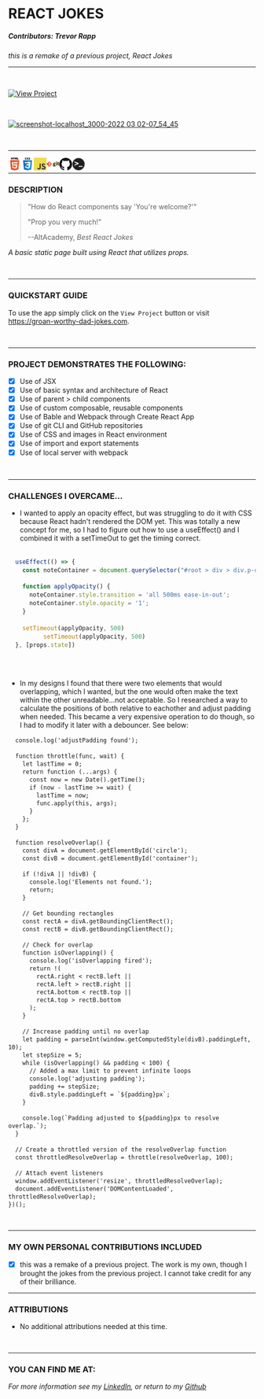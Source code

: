 
# REACT JOKES



##### Contributors: Trevor Rapp

*this is a remake of a previous project, React Jokes*

---

<br>

[![View Project](https://user-images.githubusercontent.com/11747875/141705232-471a0b9c-ca45-4540-a1b6-740c5e1becbe.png)](https://groan-worthy-dad-jokes.com)

<br/>

[![screenshot-localhost_3000-2022 03 02-07_54_45](https://user-images.githubusercontent.com/11747875/156386294-0178003b-a2e8-442a-a5e2-59beb3274268.png)](https://user-images.githubusercontent.com/11747875/218291297-69f36beb-ccfd-4657-832b-f80a25814d69.mp4)

<br>

---

<img align="left" alt="HTML5" width="26px" src="https://raw.githubusercontent.com/github/explore/80688e429a7d4ef2fca1e82350fe8e3517d3494d/topics/html/html.png" />
<img align="left" alt="CSS3" width="26px" src="https://raw.githubusercontent.com/github/explore/80688e429a7d4ef2fca1e82350fe8e3517d3494d/topics/css/css.png" />
<img align="left" alt="JavaScript" width="26px" src="https://raw.githubusercontent.com/github/explore/80688e429a7d4ef2fca1e82350fe8e3517d3494d/topics/javascript/javascript.png" />
<img align="left" alt="Git" width="26px" src="https://raw.githubusercontent.com/github/explore/80688e429a7d4ef2fca1e82350fe8e3517d3494d/topics/git/git.png" />
<img align="left" alt="GitHub" width="26px" src="https://raw.githubusercontent.com/github/explore/78df643247d429f6cc873026c0622819ad797942/topics/github/github.png" />
<img align="left" alt="Terminal" width="26px" src="https://raw.githubusercontent.com/github/explore/80688e429a7d4ef2fca1e82350fe8e3517d3494d/topics/terminal/terminal.png" />

<br>

---

### DESCRIPTION

> "How do React components say 'You're welcome?'"
>
> "Prop you very much!"
>
> --AltAcademy, *Best React Jokes*


*A basic static page built using React that utilizes props.*

<br/>

---

### QUICKSTART GUIDE

To use the app simply click on the ```View Project``` button or visit <a href="https://groan-worthy-dad-jokes.com">https://groan-worthy-dad-jokes.com</a>. 

<br/>

---

### PROJECT DEMONSTRATES THE FOLLOWING:

- [x] Use of JSX
- [x] Use of basic syntax and architecture of React
- [x] Use of parent > child components
- [x] Use of custom composable, reusable components
- [x] Use of Bable and Webpack through Create React App
- [x] Use of git CLI and GitHub repositories
- [x] Use of CSS and images in React environment
- [x] Use of import and export statements
- [x] Use of local server with webpack

<br/>

---

### CHALLENGES I OVERCAME...

* I wanted to apply an opacity effect, but was struggling to do it with CSS because React hadn't rendered the DOM yet.  This was totally a new concept for me, so I had to figure out how to use a useEffect() and I combined it with a setTimeOut to get the timing correct.

```javascript  

  useEffect(() => {
    const noteContainer = document.querySelector("#root > div > div.p-container > div > div.joke-and-button-container > div > div")

    function applyOpacity() {
      noteContainer.style.transition = 'all 500ms ease-in-out';
      noteContainer.style.opacity = '1';
    }

    setTimeout(applyOpacity, 500)
          setTimeout(applyOpacity, 500)
  }, [props.state])
    
```

<br>

* In my designs I found that there were two elements that would overlapping, which I wanted, but the one would often make the text within the other unreadable...not acceptable.  So I researched a way to calculate the positions of both relative to eachother and adjust padding when needed.  This became a very expensive operation to do though, so I had to modify it later with a debouncer.  See below:

``` (() => {
  console.log('adjustPadding found');

  function throttle(func, wait) {
    let lastTime = 0;
    return function (...args) {
      const now = new Date().getTime();
      if (now - lastTime >= wait) {
        lastTime = now;
        func.apply(this, args);
      }
    };
  }

  function resolveOverlap() {
    const divA = document.getElementById('circle');
    const divB = document.getElementById('container');

    if (!divA || !divB) {
      console.log('Elements not found.');
      return;
    }

    // Get bounding rectangles
    const rectA = divA.getBoundingClientRect();
    const rectB = divB.getBoundingClientRect();

    // Check for overlap
    function isOverlapping() {
      console.log('isOverlapping fired');
      return !(
        rectA.right < rectB.left ||
        rectA.left > rectB.right ||
        rectA.bottom < rectB.top ||
        rectA.top > rectB.bottom
      );
    }

    // Increase padding until no overlap
    let padding = parseInt(window.getComputedStyle(divB).paddingLeft, 10);
    let stepSize = 5;
    while (isOverlapping() && padding < 100) {
      // Added a max limit to prevent infinite loops
      console.log('adjusting padding');
      padding += stepSize;
      divB.style.paddingLeft = `${padding}px`;
    }

    console.log(`Padding adjusted to ${padding}px to resolve overlap.`);
  }

  // Create a throttled version of the resolveOverlap function
  const throttledResolveOverlap = throttle(resolveOverlap, 100);

  // Attach event listeners
  window.addEventListener('resize', throttledResolveOverlap);
  document.addEventListener('DOMContentLoaded', throttledResolveOverlap);
})();

```

<br/>

---

### MY OWN PERSONAL CONTRIBUTIONS INCLUDED 

- [X] this was a remake of a previous project.  The work is my own, though I brought the jokes from the previous project.  I cannot take credit for any of their brilliance. 

---

### ATTRIBUTIONS

* No additional attributions needed at this time.

<br/>

---

### YOU CAN FIND ME AT:

*For more information see my [LinkedIn](https://www.linkedin.com/in/trevor-rapp-042a1037), or return to my [Github](https://github.com/trrapp12)*



